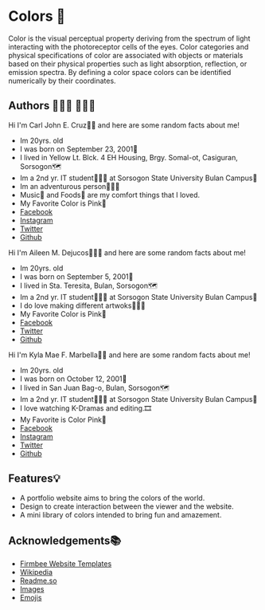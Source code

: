 
# Colors 🌈

Color is the visual perceptual property deriving from the spectrum of light interacting with the photoreceptor cells of the eyes. Color categories and physical specifications of color are associated with objects or materials based on their physical properties such as light absorption, reflection, or emission spectra. By defining a color space colors can be identified numerically by their coordinates.
## Authors 👩🏼‍💻 👨🏼‍💻

Hi I'm Carl John E. Cruz👱🏼 and here are some random facts about me!
- Im 20yrs. old
- I was born on September 23, 2001🎂
- I lived in Yellow Lt. Blck. 4 EH Housing, Brgy. Somal-ot, Casiguran, Sorsogon🗺
- Im a 2nd yr. IT student👨🏼‍💻 at Sorsogon State University Bulan Campus🏫
- Im an adventurous person🧗🏼‍♂️
- Music🎼 and Foods🍱 are my comfort things that I loved.
- My Favorite Color is Pink🎀
- [Facebook](https://www.facebook.com/ceejhaeyyycruz)
- [Instagram](https://instagram.com/ceejhaeyyy)
- [Twitter](https://twitter.com/CJhaeeyyy)
- [Github](https://github.com/Carl-John)

Hi I'm Aileen M. Dejucos👱🏽‍♀️ and here are some random facts about me!
- Im 20yrs. old
- I was born on September 5, 2001🎂
- I lived in Sta. Teresita, Bulan, Sorsogon🗺
- Im a 2nd yr. IT student👨🏼‍💻 at Sorsogon State University Bulan Campus🏫
- I do love making different artwoks👩🏽‍🎨
- My Favorite Color is Pink🎀
- [Facebook](https://www.facebook.com/aileenmagasdejucos)
- [Twitter](https://twitter.com/Aylinosumm)
- [Github](https://github.com/DejucosAileen)

Hi I'm Kyla Mae F. Marbella👩🏽 and here are some random facts about me!
- Im 20yrs. old
- I was born on October 12, 2001🎂
- I lived in San Juan Bag-o, Bulan, Sorsogon🗺
- Im a 2nd yr. IT student👨🏼‍💻 at Sorsogon State University Bulan Campus🏫
- I love watching K-Dramas and editing.🎞
- My Favorite is Color Pink🎀
- [Facebook](https://www.facebook.com/kylamae.marbella.9)
- [Instagram](https://instagram.com/killamiii)
- [Twitter](https://twitter.com/Miilyka12)
- [Github](https://github.com/KylaMae01)


## Features💡

- A portfolio website aims to bring the colors of the world.
- Design to create interaction between the viewer and the website.
- A mini library of colors intended to bring fun and amazement.


## Acknowledgements📚

 - [Firmbee Website Templates](https://firmbee.com/blue-business-website-template)
 - [Wikipedia](https://en.wikipedia.org/wiki/Color)
 - [Readme.so](https://readme.so)
 - [Images](https://www.google.com/search?q=colors&oq=colors&aqs=chrome..69i57l2j35i39i362l4j69i60j69i61.739j0j7&sourceid=chrome&ie=UTF-8)
 - [Emojis](https://getemoji.com/)

